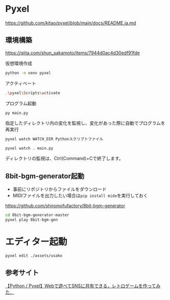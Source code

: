 # Pyxel

https://github.com/kitao/pyxel/blob/main/docs/README.ja.md

## 環境構築

https://qiita.com/shun_sakamoto/items/7944d0ac4d30edf91fde

仮想環境作成

```bash
python -m venv pyxel
```

アクティベート

```bash
.\pyxel\Scripts\activate
```

プログラム起動

```bash
py main.py
```

指定したディレクトリ内の変化を監視し、変化があった際に自動でプログラムを再実行

```bash
pyxel watch WATCH_DIR Pythonスクリプトファイル
```
```
pyxel watch . main.py
```

ディレクトリの監視は、Ctrl(Command)+Cで終了します。

## 8bit-bgm-generator起動

- 事前にリポジトリからファイルをダウンロード
- MIDIファイルを出力したい場合は`pip install mido`を実行しておく

https://github.com/shiromofufactory/8bit-bgm-generator

```bash
cd 8bit-bgm-generator-master
pyxel play 8bit-bgm-gen
```

# エディター起動

```bash
pyxel edit ./assets/usako
```

## 参考サイト

[【Python / Pyxel】Webで遊べてSNSに共有できる，レトロゲームを作ってみた．](https://qiita.com/rwatanab1999/items/d5c0bb876f0b44cac2f0)
